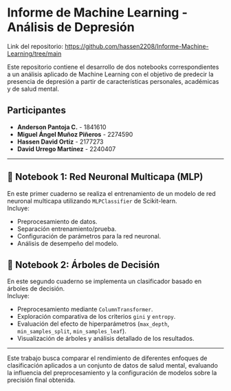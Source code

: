 # Informe de Machine Learning - Análisis de Depresión
Link del repositorio: https://github.com/hassen2208/Informe-Machine-Learning/tree/main

Este repositorio contiene el desarrollo de dos notebooks correspondientes a un análisis aplicado de Machine Learning con el objetivo de predecir la presencia de depresión a partir de características personales, académicas y de salud mental.

## Participantes
- **Anderson Pantoja C.** - 1841610  
- **Miguel Ángel Muñoz Piñeros** - 2274590  
- **Hassen David Ortiz** - 2177273
- **David Urrego Martínez** - 2240407

---

## 📓 Notebook 1: Red Neuronal Multicapa (MLP)
En este primer cuaderno se realiza el entrenamiento de un modelo de red neuronal multicapa utilizando `MLPClassifier` de Scikit-learn.  
Incluye:
- Preprocesamiento de datos.
- Separación entrenamiento/prueba.
- Configuración de parámetros para la red neuronal.
- Análisis de desempeño del modelo.

## 🌳 Notebook 2: Árboles de Decisión
En este segundo cuaderno se implementa un clasificador basado en árboles de decisión.  
Incluye:
- Preprocesamiento mediante `ColumnTransformer`.
- Exploración comparativa de los criterios `gini` y `entropy`.
- Evaluación del efecto de hiperparámetros (`max_depth`, `min_samples_split`, `min_samples_leaf`).
- Visualización de árboles y análisis detallado de los resultados.

---

Este trabajo busca comparar el rendimiento de diferentes enfoques de clasificación aplicados a un conjunto de datos de salud mental, evaluando la influencia del preprocesamiento y la configuración de modelos sobre la precisión final obtenida.
